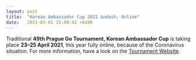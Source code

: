 ```yaml
---
layout: post
title:  "Korean Ambassador Cup 2021 &ndash; Online"
date:   2021-03-01 15:08:42 +0100
---
```


Traditional **49th Prague Go Tournament, Korean Ambassador Cup** is taking place **23&ndash;25 April 2021**,
this year fully online, because of the Coronavirus situation.
For more information, have a look on the [Tournament Website](http://kac.pagoda.cz/).
